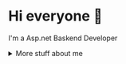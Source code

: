 # Hi everyone :wave:

I'm a Asp.net Baskend Developer 


<details>
<summary>
  More stuff about me
</summary>

## Quick overview


### What I do

Passionate about learning and staying updated with the latest technologies and best practices in backend development

## My skills 📜

### Web technologies

- Asp.net Core WebApi
- Asp.net Core Mvc
- Entity FrameWork Core
- Linq
- OOP
- C#
- JavaScritp
- HTML, CSS
- Bootstrap
- MySQL

### Languages 🌐

| Language      | Proficiency                    |
| ------------- | -------------------------------|
| English       | Intermediate                           
| Arabic        | proficient                     |


</details>
